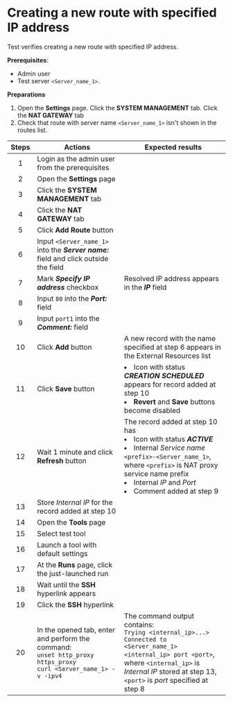 # Creating a new route with specified IP address

Test verifies creating a new route with specified IP address.

**Prerequisites**:
- Admin user
- Test server `<Server_name_1>`.

**Preparations**
1. Open the **Settings** page. Click the **SYSTEM MANAGEMENT** tab. Click the **NAT GATEWAY** tab
2. Check that route with server name `<Server_name_1>` isn't shown in the routes list.

| Steps | Actions | Expected results |
| :---: | --- | --- |
| 1 | Login as the admin user from the prerequisites | |
| 2 | Open the **Settings** page | |
| 3 | Click the **SYSTEM MANAGEMENT** tab | |
| 4 | Click the **NAT GATEWAY** tab | |
| 5 | Click **Add Route** button | |
| 6 | Input `<Server_name_1>` into the ***Server name:*** field and click outside the field | | 
| 7 | Mark ***Specify IP address*** checkbox | Resolved IP address appears in the ***IP*** field |
| 8 | Input `80` into the ***Port:*** field | |
| 9 | Input `port1` into the ***Comment:*** field | |
| 10 | Click **Add** button | A new record with the name specified at step 6 appears in the External Resources list |
| 11 | Click **Save** button | <li> Icon with status ***CREATION SCHEDULED*** appears for record added at step 10 <li> **Revert** and **Save** buttons become disabled |
| 12 | Wait 1 minute and click **Refresh** button | The record added at step 10 has <li> Icon with status ***ACTIVE*** <li> Internal *Service name* `<prefix>-<Server_name_1>`, where `<prefix>` is NAT proxy service name prefix <li> Internal *IP* and *Port* <li> Comment added at step 9 |
| 13 | Store *Internal IP* for the record added at step 10 | | 
| 14 | Open the **Tools** page | | 
| 15 | Select test tool | |
| 16 | Launch a tool with default settings | |
| 17 | At the **Runs** page, click the just-launched run | | 
| 18 | Wait until the **SSH** hyperlink appears | |
| 19 | Click the **SSH** hyperlink | |
| 20 | In the opened tab, enter and perform the command: <br>`unset http_proxy https_proxy` <br> `curl <Server_name_1> -v -ipv4` | The command output contains: <br> `Trying <internal_ip>...>` <br> `Connected to <Server_name_1> <internal_ip> port <port>`, <br> where `<internal_ip>` is *Internal IP* stored at step 13, `<port>` is *port* specified at step 8 |

